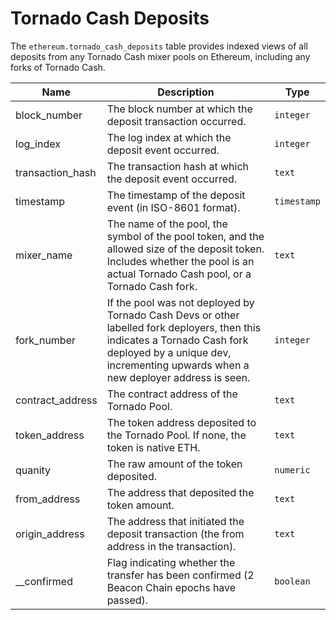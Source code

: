 # Tornado Cash Deposits

The `ethereum.tornado_cash_deposits` table provides indexed views of all deposits from any Tornado Cash mixer pools on Ethereum, including any forks of Tornado Cash.

| Name                | Description                                                                 | Type        |
| --------- | --------- | --------------------------------------------------------------------------- |
| block_number | The block number at which the deposit transaction occurred. | `integer` |
| log_index | The log index at which the deposit event occurred. | `integer` |
| transaction_hash | The transaction hash at which the deposit event occurred. | `text` |
| timestamp | The timestamp of the deposit event (in ISO-8601 format). | `timestamp` |
| mixer_name | The name of the pool, the symbol of the pool token, and the allowed size of the deposit token. Includes whether the pool is an actual Tornado Cash pool, or a Tornado Cash fork. | `text` |
| fork_number | If the pool was not deployed by Tornado Cash Devs or other labelled fork deployers, then this indicates a Tornado Cash fork deployed by a unique dev, incrementing upwards when a new deployer address is seen. | `integer` |
| contract_address | The contract address of the Tornado Pool. | `text` |
| token_address | The token address deposited to the Tornado Pool. If none, the token is native ETH. | `text` |
| quanity | The raw amount of the token deposited. | `numeric` |
| from_address | The address that deposited the token amount. | `text` |
| origin_address | The address that initiated the deposit transaction (the from address in the transaction). | `text` |
| __confirmed | Flag indicating whether the transfer has been confirmed (2 Beacon Chain epochs have passed). | `boolean` |
